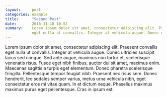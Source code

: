 ```yaml
---
layout:     post
categories: example
title:      "Second Post"
date:       2016-11-18 10:52
summary:    Lorem ipsum dolor sit amet, consectetur adipiscing elit. Praesent convallis 
            eget nulla ut convallis. Integer at vehicula augue. Donec ultricies suscipit...
---
```

Lorem ipsum dolor sit amet, consectetur adipiscing elit. Praesent convallis
eget nulla ut convallis. Integer at vehicula augue. Donec ultricies suscipit
lacus sed congue. Sed ante augue, maximus non tortor et, scelerisque venenatis risus.
Fusce eget nibh finibus, auctor dui sit amet, maximus enim. Maecenas sagittis a turpis eget elementum.
Donec pharetra scelerisque fringilla. Pellentesque tempor feugiat nibh. Praesent nec risus sem.
Donec hendrerit, leo sodales semper varius, metus urna vehicula nibh, eget consectetur eros mi
vitae quam. In et dictum neque. Phasellus maximus maximus purus eget pellentesque. Cras in ipsum est.
